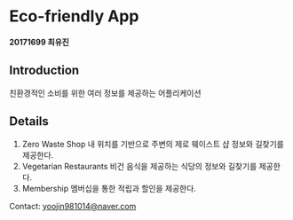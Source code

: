 # Eco-friendly App

**20171699 최유진**

## Introduction

친환경적인 소비를 위한 여러 정보를 제공하는 어플리케이션

## Details

1. Zero Waste Shop
	내 위치를 기반으로 주변의 제로 웨이스트 샵 정보와 길찾기를 제공한다.
2. Vegetarian Restaurants
	비건 음식을 제공하는 식당의 정보와 길찾기를 제공한다.
3. Membership
	멤버십을 통한 적립과 할인을 제공한다.

Contact: yoojin981014@naver.com
